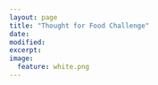 ```yaml
---
layout: page
title: "Thought for Food Challenge"
date: 
modified:
excerpt:
image:
  feature: white.png
---
```


